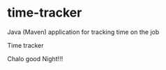 # time-tracker
Java (Maven) application for tracking time on the job

Time tracker

Chalo good Night!!!

